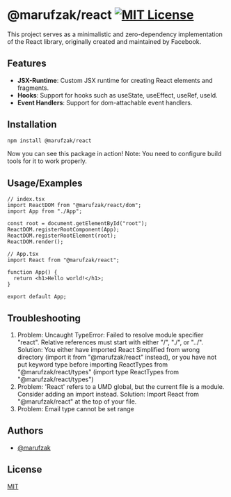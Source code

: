 # @marufzak/react [![MIT License](https://img.shields.io/badge/License-MIT-green.svg)](https://choosealicense.com/licenses/mit/)

This project serves as a minimalistic and zero-dependency implementation of the React library, originally created and maintained by Facebook.

## Features

- **JSX-Runtime**: Custom JSX runtime for creating React elements and fragments.
- **Hooks**: Support for hooks such as useState, useEffect, useRef, useId.
- **Event Handlers**: Support for dom-attachable event handlers.

## Installation

```bash
npm install @marufzak/react
```

Now you can see this package in action! Note: You need to configure build tools for it to work properly.

## Usage/Examples

```tsx
// index.tsx
import ReactDOM from "@marufzak/react/dom";
import App from "./App";

const root = document.getElementById("root");
ReactDOM.registerRootComponent(App);
ReactDOM.registerRootElement(root);
ReactDOM.render();
```

```tsx
// App.tsx
import React from "@marufzak/react";

function App() {
  return <h1>Hello world!</h1>;
}

export default App;
```

## Troubleshooting

1. Problem: Uncaught TypeError: Failed to resolve module specifier "react". Relative references must start with either "/", "./", or "../". Solution: You either have imported React Simplified from wrong directory (import it from "@marufzak/react" instead), or you have not put keyword type before importing ReactTypes from "@marufzak/react/types" (import type ReactTypes from "@marufzak/react/types")
2. Problem: 'React' refers to a UMD global, but the current file is a module. Consider adding an import instead. Solution: Import React from "@marufzak/react" at the top of your file.
3. Problem: Email type cannot be set range

## Authors

- [@marufzak](https://www.github.com/marufzak)

## License

[MIT](https://choosealicense.com/licenses/mit/)
